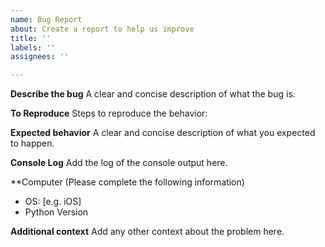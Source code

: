 ```yaml
---
name: Bug Report
about: Create a report to help us improve
title: ''
labels: ''
assignees: ''

---
```


**Describe the bug**
A clear and concise description of what the bug is.

**To Reproduce**
Steps to reproduce the behavior:

**Expected behavior**
A clear and concise description of what you expected to happen.

**Console Log**
Add the log of the console output here.

**Computer (Please complete the following information)
 - OS: [e.g. iOS]
 - Python Version

**Additional context**
Add any other context about the problem here.
